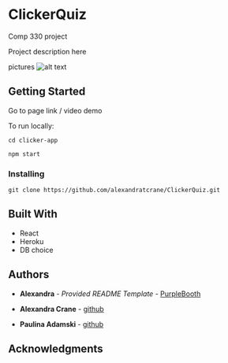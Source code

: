 # ClickerQuiz

Comp 330 project 

Project description here


pictures
![alt text](http://url/to/img.png)

## Getting Started


Go to page link  / video demo 

To run locally:

```
cd clicker-app
```

```
npm start
```


### Installing



```
git clone https://github.com/alexandratcrane/ClickerQuiz.git 
```




## Built With

* React
* Heroku
* DB choice



## Authors

* **Alexandra** - *Provided README Template* - [PurpleBooth](https://github.com/PurpleBooth)

* **Alexandra Crane** - [github](https://github.com/alexandratcrane)

* **Paulina Adamski** - [github](https://github.com/paulinusia)


## Acknowledgments

